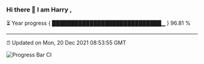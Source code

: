 ### Hi there 👋 I am Harry , 

⏳ Year progress { █████████████████████████████▁ } 96.81 %

---

⏰ Updated on Mon, 20 Dec 2021 08:53:55 GMT

![Progress Bar CI](https://github.com/duykhang68/duykhang68/workflows/Progress%20Bar%20CI/badge.svg)
